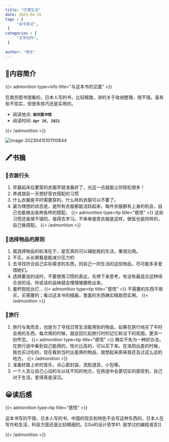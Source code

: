 ```yaml
---
title: "打理生活"
date: 2023-04-16
tags : [                                    
     "读书笔记",
 ]
categories : [                              
     "文学创作",
 ]
 
author: "博文" 
---
```


## 📜**内容简介**

{{< admonition type=info title="与这本书的见面"  >}}

 在南京图书馆看的，日本人写的书，比较精致，讲的关于收纳整理，很不错。虽有些不现实，但很多技巧还是实用的。

- 阅读地点: **`南京图书馆`**
- 阅读时间: **`Apr 18, 2021`**

{{< /admonition >}}

![image-20230415101110844](/读书笔记/20230416102012.png)

## 🖍️书摘

### 📄衣装行头

1. 早晨起床后要穿的衣服早就准备好了，光这一点就能让你轻松很多！
2. 养成提前一天想好穿衣搭配的习惯 
3. 什么衣服是平时需要穿的，什么样的衣服可以不要了。
4. 最为理想的状态是，是所有衣服都能活跃起来，每件衣服都有上身的机会，自己也能做出各种各样的搭配。
   {{< admonition type=tip title="感悟"  >}}
 这些习惯还是很不错的，值得去学习。不单单是穿衣服是这样，做饭也是同样的，自己做搭配。
   {{< /admonition >}}


### 📄选择物品的原则

1. 我选择物品的标准在于，是否真的可以辅助我的生活，重视功用。
2. 不买，从长期看是能减少压力的 
3. 去寻找符合自己实际需求的东西，同自己一同生活的这些物品，尽可能多多爱惜她们。 
4. 选择要说的话时，不要使用习惯的表达，先停下来思考，有没有最适合这种场合说的话，你说话的品味就会慢慢被磨练出来。
5. 量杯抱枕台灯...
   {{< admonition type=tip title="感悟"  >}}
不需要的东西不用买，买需要的；看过这本书的插画，里面的东西确实精致而实用。
   {{< /admonition >}}

 ### 📄旅行
1. 旅行与我而言，也是为了寻找日常生活能用到的物品，如果在旅行地买了平时会用的东西，每次用的时候，就会回忆起旅行时的记忆和当下的氛围，更添一份怀恋。
  {{< admonition type=tip title="感悟"  >}}
确实不失为一种好办法，在旅行途中看到自己能用的，性价比高的，可以买下来。在洛阳出差的时候，我也买过吃的，现在看到当时出差用的物品，就想起来原来我还去过这么远的地方。
   {{< /admonition >}}
2. 准备好路上听的音乐，点心密封袋，洗脸道具，小包等。
3. 一个人去让自己心动的与以往不同的地方，在旅途中会更切实的感受到，自己对于生活，爱得真是深沉。

## 😀读后感

{{< admonition type=tip title="感悟"  >}}

这本书写的不错，日本人写的书，中国的现实和特色不会写这种东西的。日本人在写作和生活，科技方面还是比较精细的。[[Go的设计哲学#1. 我学过的编程语言]]

{{< /admonition >}}

